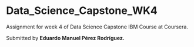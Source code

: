 # Data_Science_Capstone_WK4

Assignment for week 4 of Data Science Capstone IBM Course at Coursera. 

Submitted by <b>Eduardo Manuel Pérez Rodríguez.</b>
